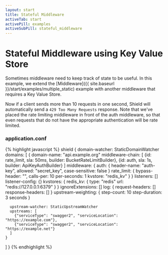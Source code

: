 ```yaml
---
layout: start
title: Stateful Middleware
activeTab: start
activePill: examples
activeSubPill: stateful_middleware
---
```

# Stateful Middleware using Key Value Store

Sometimes middleware need to keep track of state to be useful.  In this example, we extend the
[Middleware]({{ site.baseurl }}/start/examples/multiple_static) example with another middleware that requires a Key Value
Store.

Now if a client sends more than 10 requests in one second, Shield will automatically send a `429 Too Many Requests`
response.  Note that we've placed the rate limiting middleware in front of the auth middleware, so that even requests
that do not have the appropriate authentication will be rate limited.

### application.conf

{% highlight javascript %}
shield {
  domain-watcher: StaticDomainWatcher
  domains: [
    {
      domain-name: "api.example.org"
      middleware-chain: [
        {id: rate_limit, sla: 50ms, builder: BucketRateLimitBuilder},
        {id: auth, sla: 1s, builder: ApiKeyAuthBuilder}
      ]
      middleware: {
        auth: {
          header-name: "auth-key",
          allowed: "secret_key",
          case-sensitive: false
        }
        rate_limit: {
          bypass-header: "",
          calls-per: 10
          per-seconds: 1
          kvstore: "redis_kv"
        }
      }
      listeners: []
      listener-config: {}
      kvstores: {
        redis_kv: {
          type: "redis"
          url: "redis://127.0.0.1:6379"
        }
      }
      ignoreExtensions: []
      log: {
        request-headers: []
        response-headers: []
      }
      upstream-weighting: {
        step-count: 10
        step-duration: 3 seconds
      }

      upstream-watcher: StaticUpstreamWatcher
      upstreams: [
        {"serviceType": "swagger2", "serviceLocation": "https://example.com"},
        {"serviceType": "swagger2", "serviceLocation": "https://example.net"}
      ]
    }
  ]
}
{% endhighlight %}
